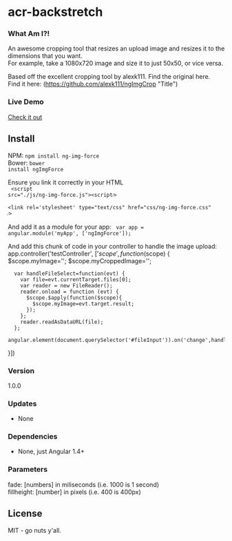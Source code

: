 # acr-backstretch

### What Am I?!
An awesome cropping tool that resizes an upload image and resizes it to the dimensions that you want.  
For example, take a 1080x720 image and size it to just 50x50, or vice versa.  

Based off the excellent cropping tool by alexk111.  Find the original here.  
Find it here:  (https://github.com/alexk111/ngImgCrop "Title")

### Live Demo 
[Check it out](https://allenroyston.herokuapp.com/access/ng-img-force/index.html "Title")
  
## Install
NPM:
<code>npm install ng-img-force</code>
<br>
Bower:
<code>bower install ngImgForce</code>



Ensure you link it correctly in your HTML<br>
<code>
  &lt;script src="./js/ng-img-force.js"&gt;&lt;script&frasl;&gt;
</code>
<br>
<code>
  &lt;link rel='stylesheet' type="text/css" href="css/ng-img-force.css" &frasl;&gt;
</code>
  
  
  
And add it as a module for your app:
<code>
  var app = angular.module('myApp', ['ngImgForce']);
</code>




And add this chunk of code in your controller to handle the image upload:
app.controller('testController', ['$scope', function($scope) {
      $scope.myImage='';
      $scope.myCroppedImage='';

      var handleFileSelect=function(evt) {
        var file=evt.currentTarget.files[0];
        var reader = new FileReader();
        reader.onload = function (evt) {
          $scope.$apply(function($scope){
            $scope.myImage=evt.target.result;
          });
        };
        reader.readAsDataURL(file);
      };
      angular.element(document.querySelector('#fileInput')).on('change',handleFileSelect);
}])





### Version
1.0.0

### Updates
 - None

### Dependencies
- None, just Angular 1.4+


### Parameters
fade: [numbers] in miliseconds (i.e. 1000 is 1 second)<br>
fillheight: [number] in pixels (i.e. 400 is 400px)




License
----

MIT - go nuts y'all.
